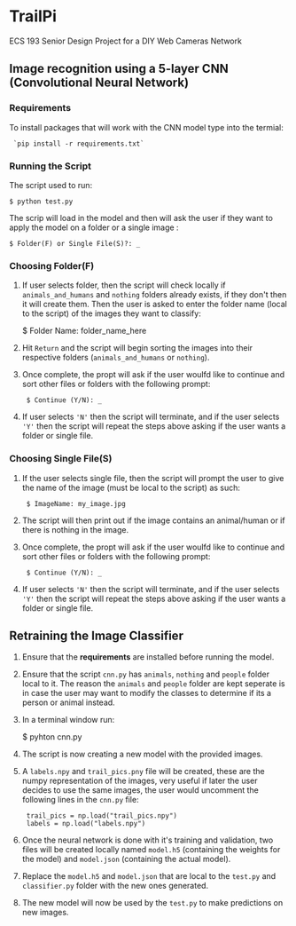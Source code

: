 # TrailPi
ECS 193 Senior Design Project for a DIY Web Cameras Network

## Image recognition using a 5-layer CNN (Convolutional Neural Network)

### Requirements

To install packages that will work with the CNN model type into the termial:

     `pip install -r requirements.txt` 

### **Running the Script**
The script used to run:

    $ python test.py

 The scrip will load in the model and then will ask the user if they want to apply the model on a folder or a single image :

    $ Folder(F) or Single File(S)?: _

### **Choosing Folder(F)**
1. If user selects folder, then the script will check locally if `animals_and_humans` and `nothing` folders already exists, if they don't then it will create them. Then the user is asked to enter the folder name (local to the script) of the images they want to classify:

    $ Folder Name: folder_name_here

2. Hit `Return` and the script will begin sorting the images into their respective folders (`animals_and_humans` or `nothing`).
3. Once complete, the propt will ask if the user woulfd like to continue and sort other files or folders with the following prompt:

        $ Continue (Y/N): _

4. If user selects `'N'` then the script will terminate, and if the user selects `'Y'` then the script will repeat the steps above asking if the user wants a folder or single file.

### **Choosing Single File(S)**
1. If the user selects single file, then the script will prompt the user to give the name of the image (must be local to the script) as such:

        $ ImageName: my_image.jpg 

2. The script will then print out if the image contains an animal/human or if there is nothing in the image.
3. Once complete, the propt will ask if the user woulfd like to continue and sort other files or folders with the following prompt:

        $ Continue (Y/N): _ 
4. If user selects `'N'` then the script will terminate, and if the user selects `'Y'` then the script will repeat the steps above asking if the user wants a folder or single file.


## **Retraining the Image Classifier**

1. Ensure that the **requirements** are installed before running the model.
2. Ensure that the script `cnn.py` has  `animals`, `nothing` and `people` folder local to it. The reason the `animals` and `people` folder are kept seperate is in case the user may want to modify the classes to determine if its a person or animal instead. 
3. In  a terminal window run:

     $ pyhton cnn.py
4. The script is now creating a new model with the provided images.
5. A `labels.npy` and `trail_pics.pny` file will be created, these are the numpy representation of the images, very useful if later the user decides to use the same images, the user would uncomment the following lines in the `cnn.py` file:

        trail_pics = np.load("trail_pics.npy")
        labels = np.load("labels.npy")
6. Once the neural network is done with it's training and validation, two files will  be created locally named `model.h5` (containing the weights for the model) and `model.json` (containing the actual model).
7. Replace the `model.h5` and `model.json` that are local to the `test.py` and `classifier.py` folder with the new ones generated.
8. The new model will now be used by the `test.py` to make predictions on new images. 